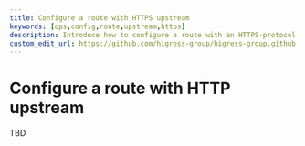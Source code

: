 ```yaml
---
title: Configure a route with HTTPS upstream
keywords: [ops,config,route,upstream,https]
description: Introduce how to configure a route with an HTTPS-protocol upstream
custom_edit_url: https://github.com/higress-group/higress-group.github.io/blob/main/src/content/docs/latest/en/ops/how-tos/https-upstream.md
---
```


# Configure a route with HTTP upstream

TBD